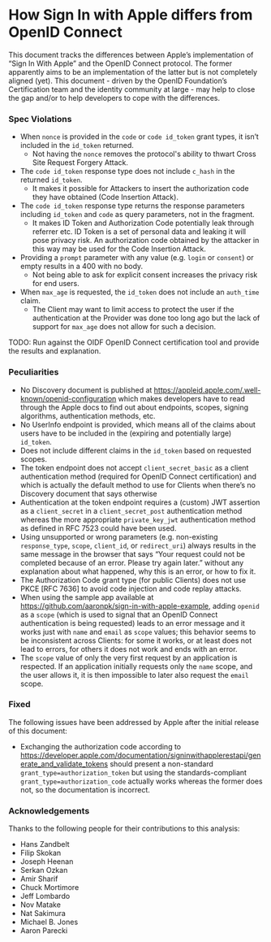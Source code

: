 How Sign In with Apple differs from OpenID Connect
==================================================

This document tracks the differences between Apple’s implementation of “Sign In With Apple” and the OpenID Connect protocol.
The former apparently aims to be an implementation of the latter but is not completely aligned (yet).
This document - driven by the OpenID Foundation’s Certification team and the identity community at large - may help to close the gap and/or to help developers to cope with the differences.

### Spec Violations

- When `nonce` is provided in the `code` or `code id_token` grant types, it isn’t included in the `id_token` returned.
    - Not having the `nonce` removes the protocol's ability to thwart Cross Site Request Forgery Attack.
- The `code id_token` response type does not include `c_hash` in the returned `id_token`.
    - It makes it possible for Attackers to insert the authorization code they have obtained (Code Insertion Attack). 
- The `code id_token` response type returns the response parameters including `id_token` and `code` as query parameters, not in the fragment.
    - It makes ID Token and Authorization Code potentially leak through referrer etc. ID Token is a set of personal data and leaking it will pose privacy risk. An authorization code obtained by the attacker in this way may be used for the Code Insertion Attack.
- Providing a `prompt` parameter with any value (e.g. `login` or `consent`) or empty results in a 400 with no body.
    - Not being able to ask for explicit consent increases the privacy risk for end users.
- When `max_age` is requested, the `id_token` does not include an `auth_time` claim.
    - The Client may want to limit access to protect the user if the authentication at the Provider was done too long ago but the lack of support for `max_age` does not allow for such a decision.

TODO: Run against the OIDF OpenID Connect certification tool and provide the results and explanation.

### Peculiarities

- No Discovery document is published at https://appleid.apple.com/.well-known/openid-configuration which makes developers have to read through the Apple docs to find out about endpoints, scopes, signing algorithms, authentication methods, etc.
- No UserInfo endpoint is provided, which means all of the claims about users have to be included in the (expiring and potentially large) `id_token`.
- Does not include different claims in the `id_token` based on requested scopes.
- The token endpoint does not accept `client_secret_basic` as a client authentication method (required for OpenID Connect certification) and which is actually the default method to use for Clients when there’s no Discovery document that says otherwise
- Authentication at the token endpoint requires a (custom) JWT assertion as a `client_secret` in a `client_secret_post` authentication method whereas the more appropriate `private_key_jwt` authentication method as defined in RFC 7523 could have been used.
- Using unsupported or wrong parameters (e.g. non-existing `response_type`, `scope`, `client_id`, or `redirect_uri`) always results in the same message in the browser that says “Your request could not be completed because of an error. Please try again later.” without any explanation about what happened, why this is an error, or how to fix it.
- The Authorization Code grant type (for public Clients) does not use PKCE [RFC 7636] to avoid code injection and code replay attacks.
- When using the sample app available at https://github.com/aaronpk/sign-in-with-apple-example, adding `openid` as a `scope` (which is used to signal that an OpenID Connect authentication is being requested) leads to an error message and it works just with `name` and `email` as `scope` values; this behavior seems to be inconsistent across Clients: for some it works, or at least does not lead to errors, for others it does not work and ends with an error.
- The `scope` value of only the very first request by an application is respected. If an application initially requests only the `name` scope, and the user allows it, it is then impossible to later also request the `email` scope. 

### Fixed

The following issues have been addressed by Apple after the initial release of this document:

- Exchanging the authorization code according to https://developer.apple.com/documentation/signinwithapplerestapi/generate_and_validate_tokens should present a non-standard `grant_type=authorization_token` but using the standards-compliant `grant_type=authorization_code` actually works whereas the former does not, so the documentation is incorrect.

### Acknowledgements

Thanks to the following people for their contributions to this analysis:

- Hans Zandbelt
- Filip Skokan
- Joseph Heenan
- Serkan Ozkan
- Amir Sharif
- Chuck Mortimore
- Jeff Lombardo
- Nov Matake
- Nat Sakimura
- Michael B. Jones
- Aaron Parecki
